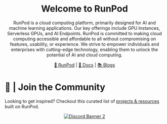 <div align="center">
<h1>Welcome to RunPod</h1>

RunPod is a cloud computing platform, primarily designed for AI and machine learning applications. Our key offerings include GPU Instances, Serverless GPUs, and AI Endpoints. RunPod is committed to making cloud computing accessible and affordable to all without compromising on features, usability, or experience. We strive to empower individuals and enterprises with cutting-edge technology, enabling them to unlock the potential of AI and cloud computing.

[🔗 RunPod](https://www.runpod.io/) | [📖 Docs](https://docs.runpod.io/docs) | [📚 Blogs](https://blog.runpod.io/)

</div>

# 🤝 | Join the Community

Looking to get inspired? Checkout this curated list of [projects & resources](https://github.com/kodxana/Awesome-RunPod) built on RunPod.

<div align="center">

<a target="_blank" href="https://discord.gg/pJ3P2DbUUq">![Discord Banner 2](https://discordapp.com/api/guilds/912829806415085598/widget.png?style=banner2)</a>

</div>
